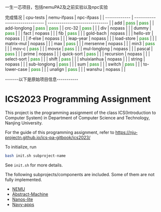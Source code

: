 一生一芯项目，包括nemuPA2及之前实验以及npc实验

完成情况
| cpu-tests     | nemu-ifpass                     | npc-ifpass                      |
| ------------- | ------------------------------- | ------------------------------- |
| add           | <font color=#008000>pass</font> | <font color=#008000>pass</font> |
| add-longlong  | <font color=#008000>pass</font> | <font color=#008000>pass</font> |
| crc-32        | <font color=#008000>pass</font> |                                 |
| div           | nopass                          |                                 |
| dummy         | <font color=#008000>pass</font> |                                 |
| fact          | nopass                          |                                 |
| fib           | <font color=#008000>pass</font> |                                 |
| gold-bach     | nopass                          |                                 |
| hello-str     | nopass                          |                                 |
| if-else       | nopass                          |                                 |
| leap-year     | nopass                          |                                 |
| load-store    | <font color=#008000>pass</font> |                                 |
| matrix-mul    | nopass                          |                                 |
| max           | <font color=#008000>pass</font> |                                 |
| mersenne      | nopass                          |                                 |
| min3          | <font color=#008000>pass</font> |                                 |
| mov-c         | <font color=#008000>pass</font> |                                 |
| movsx         | <font color=#008000>pass</font> |                                 |
| mul-longlong  | nopass                          |                                 |
| pascal        | <font color=#008000>pass</font> |                                 |
| prime         | nopass                          |                                 |
| quick-sort    | <font color=#008000>pass</font> |                                 |
| recursion     | nopass                          |                                 |
| select-sort   | <font color=#008000>pass</font> |                                 |
| shift         | <font color=#008000>pass</font> |                                 |
| shuixianhua   | nopass                          |                                 |
| string        | nopass                          |                                 |
| sub-longlong  | <font color=#008000>pass</font> |                                 |
| sum           | <font color=#008000>pass</font> |                                 |
| switch        | <font color=#008000>pass</font> |                                 |
| to-lower-case | <font color=#008000>pass</font> |                                 |
| unalign       | <font color=#008000>pass</font> |                                 |
| wanshu        | nopass                          |                                 |

-------以下是原始项目信息-----------
# ICS2023 Programming Assignment

This project is the programming assignment of the class ICS(Introduction to Computer System)
in Department of Computer Science and Technology, Nanjing University.

For the guide of this programming assignment,
refer to https://nju-projectn.github.io/ics-pa-gitbook/ics2023/

To initialize, run
```bash
bash init.sh subproject-name
```
See `init.sh` for more details.

The following subprojects/components are included. Some of them are not fully implemented.
* [NEMU](https://github.com/NJU-ProjectN/nemu)
* [Abstract-Machine](https://github.com/NJU-ProjectN/abstract-machine)
* [Nanos-lite](https://github.com/NJU-ProjectN/nanos-lite)
* [Navy-apps](https://github.com/NJU-ProjectN/navy-apps)
